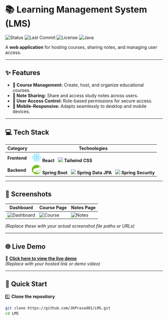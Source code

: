 # 📚 Learning Management System (LMS)

![Status](https://img.shields.io/badge/Status-Active-success)
![Last Commit](https://img.shields.io/github/last-commit/JKPrasad01/LMS)
![License](https://img.shields.io/badge/License-MIT-blue)
![Java](https://img.shields.io/badge/Java-Full%20Stack-orange)

A **web application** for hosting courses, sharing notes, and managing user access.

---

## ✨ Features

- **📂 Course Management:** Create, host, and organize educational courses.
- **📝 Note Sharing:** Share and access study notes across users.
- **🔐 User Access Control:** Role-based permissions for secure access.
- **📱 Mobile-Responsive:** Adapts seamlessly to desktop and mobile devices.

---

## 💻 Tech Stack

| **Category**  | **Technologies** |
|---------------|------------------|
| **Frontend**  | <img src="https://raw.githubusercontent.com/devicons/devicon/master/icons/react/react-original.svg" width="30"/> **React** &nbsp; <img src="https://img.shields.io/badge/Tailwind_CSS-06B6D4?style=flat&logo=tailwind-css&logoColor=white" height="20"/> **Tailwind CSS** |
| **Backend**   | <img src="https://raw.githubusercontent.com/devicons/devicon/master/icons/spring/spring-original.svg" width="30"/> **Spring Boot** &nbsp; <img src="https://img.shields.io/badge/Spring_Data_JPA-6DB33F?style=flat" height="20"/> **Spring Data JPA** &nbsp; <img src="https://img.shields.io/badge/Spring_Security-6DB33F?style=flat&logo=spring-security&logoColor=white" height="20"/> **Spring Security** |

---

## 📸 Screenshots

| Dashboard | Course Page | Notes Page |
|-----------|-------------|------------|
| ![Dashboard](screenshots/dashboard.png) | ![Course](screenshots/course.png) | ![Notes](screenshots/notes.png) |

*(Replace these with your actual screenshot file paths or URLs)*

---

## 🌐 Live Demo

🔗 [**Click here to view the live demo**](https://your-live-demo-link.com)  
*(Replace with your hosted link or demo video)*

---

## 🚀 Quick Start

1️⃣ **Clone the repository**
```bash
git clone https://github.com/JKPrasad01/LMS.git
cd LMS
